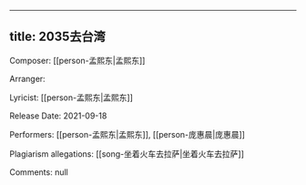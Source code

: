 
---
title: 2035去台湾
---
Composer: [[person-孟熙东|孟熙东]]

Arranger: 

Lyricist: [[person-孟熙东|孟熙东]]

Release Date: 2021-09-18

Performers: [[person-孟熙东|孟熙东]], [[person-庞惠晨|庞惠晨]]

Plagiarism allegations:
[[song-坐着火车去拉萨|坐着火车去拉萨]]

Comments:
null
